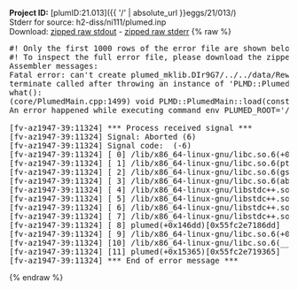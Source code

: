 **Project ID:** [plumID:21.013]({{ '/' | absolute_url }}eggs/21/013/)  
Stderr for source:  h2-diss/ni111/plumed.inp   
Download: [zipped raw stdout](plumed.inp.plumed.stdout.txt.zip) - [zipped raw stderr](plumed.inp.plumed.stderr.txt.zip) 
{% raw %}
<pre>
#! Only the first 1000 rows of the error file are shown below
#! To inspect the full error file, please download the zipped raw stderr file above
Assembler messages:
Fatal error: can't create plumed_mklib.DIr9G7/../../data/ReweightGeomFES.o: No such file or directory
terminate called after throwing an instance of 'PLMD::Plumed::ExceptionError'
what():
(core/PlumedMain.cpp:1499) void PLMD::PlumedMain::load(const std::string&)
An error happened while executing command env PLUMED_ROOT='/home/runner/opt/lib/plumed' PLUMED_VERSION='2.10b' PLUMED_HTMLDIR='/home/runner/opt/share/doc/plumed' PLUMED_INCLUDEDIR='/home/runner/opt/include' PLUMED_PROGRAM_NAME='plumed' PLUMED_IS_INSTALLED='yes' "/home/runner/opt/lib/plumed"/scripts/mklib.sh -n -o ./../../data/ReweightGeomFES.2.10b.so ../../data/ReweightGeomFES.cpp

[fv-az1947-39:11324] *** Process received signal ***
[fv-az1947-39:11324] Signal: Aborted (6)
[fv-az1947-39:11324] Signal code:  (-6)
[fv-az1947-39:11324] [ 0] /lib/x86_64-linux-gnu/libc.so.6(+0x45330)[0x7f84e9445330]
[fv-az1947-39:11324] [ 1] /lib/x86_64-linux-gnu/libc.so.6(pthread_kill+0x11c)[0x7f84e949eb2c]
[fv-az1947-39:11324] [ 2] /lib/x86_64-linux-gnu/libc.so.6(gsignal+0x1e)[0x7f84e944527e]
[fv-az1947-39:11324] [ 3] /lib/x86_64-linux-gnu/libc.so.6(abort+0xdf)[0x7f84e94288ff]
[fv-az1947-39:11324] [ 4] /lib/x86_64-linux-gnu/libstdc++.so.6(+0xa5ff5)[0x7f84e98a5ff5]
[fv-az1947-39:11324] [ 5] /lib/x86_64-linux-gnu/libstdc++.so.6(+0xbb0da)[0x7f84e98bb0da]
[fv-az1947-39:11324] [ 6] /lib/x86_64-linux-gnu/libstdc++.so.6(_ZSt10unexpectedv+0x0)[0x7f84e98a5a55]
[fv-az1947-39:11324] [ 7] /lib/x86_64-linux-gnu/libstdc++.so.6(+0xa5a6f)[0x7f84e98a5a6f]
[fv-az1947-39:11324] [ 8] plumed(+0x146dd)[0x55fc2e7186dd]
[fv-az1947-39:11324] [ 9] /lib/x86_64-linux-gnu/libc.so.6(+0x2a1ca)[0x7f84e942a1ca]
[fv-az1947-39:11324] [10] /lib/x86_64-linux-gnu/libc.so.6(__libc_start_main+0x8b)[0x7f84e942a28b]
[fv-az1947-39:11324] [11] plumed(+0x15365)[0x55fc2e719365]
[fv-az1947-39:11324] *** End of error message ***
</pre>
{% endraw %}
